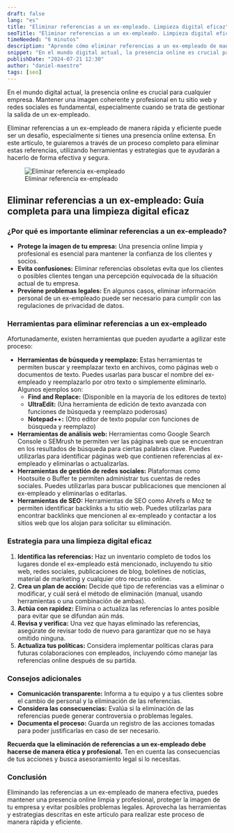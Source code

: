 ```yaml
---
draft: false
lang: "es"
title: "Eliminar referencias a un ex-empleado. Limpieza digital eficaz"
seoTitle: "Eliminar referencias a un ex-empleado. Limpieza digital eficaz"
timeNeeded: "6 minutos"
description: "Aprende cómo eliminar referencias a un ex-empleado de manera rápida y eficiente utilizando herramientas y estrategias efectivas de limpieza digital"
snippet: "En el mundo digital actual, la presencia online es crucial para cualquier empresa. Mantener una imagen coherente y profesional en tu sitio web y redes sociales es fundamental."
publishDate: "2024-07-21 12:30"
author: "daniel-maestre"
tags: [seo]
---
```


En el mundo digital actual, la presencia online es crucial para cualquier empresa. Mantener una imagen coherente y profesional en tu sitio web y redes sociales es fundamental, especialmente cuando se trata de gestionar la salida de un ex-empleado.

Eliminar referencias a un ex-empleado de manera rápida y eficiente puede ser un desafío, especialmente si tienes una presencia online extensa. En este artículo, te guiaremos a través de un proceso completo para eliminar estas referencias, utilizando herramientas y estrategias que te ayudarán a hacerlo de forma efectiva y segura.

<figure>
<img class="mx-auto" src="/blogImages/referencia-ex-empleado.webp" title="Eliminar referencia ex-empleado" alt="Eliminar referencia ex-empleado" loading="lazy"/>
<figcaption class="text-center">Eliminar referencia ex-empleado<figcaption>
</figure>

## Eliminar referencias a un ex-empleado: Guía completa para una limpieza digital eficaz

### ¿Por qué es importante eliminar referencias a un ex-empleado?

* **Protege la imagen de tu empresa:** Una presencia online limpia y profesional es esencial para mantener la confianza de los clientes y socios. 
* **Evita confusiones:** Eliminar referencias obsoletas evita que los clientes o posibles clientes tengan una percepción equivocada de la situación actual de tu empresa.
* **Previene problemas legales:** En algunos casos, eliminar información personal de un ex-empleado puede ser necesario para cumplir con las regulaciones de privacidad de datos.

### Herramientas para eliminar referencias a un ex-empleado

Afortunadamente, existen herramientas que pueden ayudarte a agilizar este proceso:

* **Herramientas de búsqueda y reemplazo:** Estas herramientas te permiten buscar y reemplazar texto en archivos, como páginas web o documentos de texto. Puedes usarlas para buscar el nombre del ex-empleado y reemplazarlo por otro texto o simplemente eliminarlo. Algunos ejemplos son:
    * **Find and Replace:** (Disponible en la mayoría de los editores de texto)
    * **UltraEdit:** (Una herramienta de edición de texto avanzada con funciones de búsqueda y reemplazo poderosas)
    * **Notepad++:** (Otro editor de texto popular con funciones de búsqueda y reemplazo)
* **Herramientas de análisis web:** Herramientas como Google Search Console o SEMrush te permiten ver las páginas web que se encuentran en los resultados de búsqueda para ciertas palabras clave. Puedes utilizarlas para identificar páginas web que contienen referencias al ex-empleado y eliminarlas o actualizarlas.
* **Herramientas de gestión de redes sociales:** Plataformas como Hootsuite o Buffer te permiten administrar tus cuentas de redes sociales. Puedes utilizarlas para buscar publicaciones que mencionen al ex-empleado y eliminarlas o editarlas.
* **Herramientas de SEO:** Herramientas de SEO como Ahrefs o Moz te permiten identificar backlinks a tu sitio web. Puedes utilizarlas para encontrar backlinks que mencionen al ex-empleado y contactar a los sitios web que los alojan para solicitar su eliminación.

### Estrategia para una limpieza digital eficaz

1. **Identifica las referencias:** Haz un inventario completo de todos los lugares donde el ex-empleado está mencionado, incluyendo tu sitio web, redes sociales, publicaciones de blog, boletines de noticias, material de marketing y cualquier otro recurso online.
2. **Crea un plan de acción:** Decide qué tipo de referencias vas a eliminar o modificar, y cuál será el método de eliminación (manual, usando herramientas o una combinación de ambas).
3. **Actúa con rapidez:** Elimina o actualiza las referencias lo antes posible para evitar que se difundan aún más.
4. **Revisa y verifica:** Una vez que hayas eliminado las referencias, asegúrate de revisar todo de nuevo para garantizar que no se haya omitido ninguna. 
5. **Actualiza tus políticas:** Considera implementar políticas claras para futuras colaboraciones con empleados, incluyendo cómo manejar las referencias online después de su partida.

### Consejos adicionales

* **Comunicación transparente:** Informa a tu equipo y a tus clientes sobre el cambio de personal y la eliminación de las referencias.
* **Considera las consecuencias:** Evalúa si la eliminación de las referencias puede generar controversia o problemas legales.
* **Documenta el proceso:** Guarda un registro de las acciones tomadas para poder justificarlas en caso de ser necesario.

**Recuerda que la eliminación de referencias a un ex-empleado debe hacerse de manera ética y profesional.** Ten en cuenta las consecuencias de tus acciones y busca asesoramiento legal si lo necesitas. 

### Conclusión

Eliminando las referencias a un ex-empleado de manera efectiva, puedes mantener una presencia online limpia y profesional, proteger la imagen de tu empresa y evitar posibles problemas legales. Aprovecha las herramientas y estrategias descritas en este artículo para realizar este proceso de manera rápida y eficiente. 
